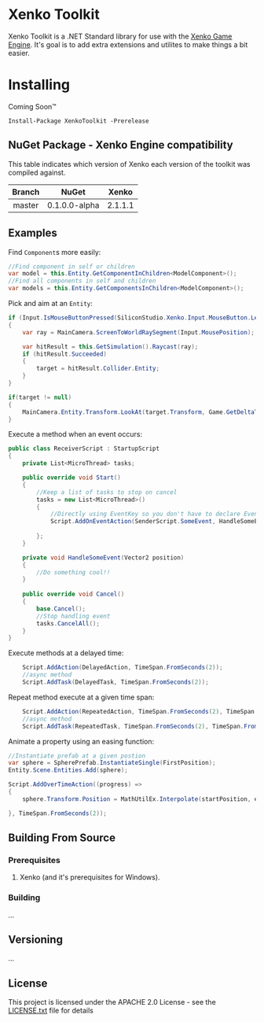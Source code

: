 # Xenko Toolkit

Xenko Toolkit is a .NET Standard library for use with the [Xenko Game Engine](https://xenko.com/). It's goal is to add extra extensions and utilites to make things a bit easier.

# Installing

Coming Soon&trade;

    Install-Package XenkoToolkit -Prerelease

## NuGet Package - Xenko Engine compatibility

This table indicates which version of Xenko each version of the toolkit was compiled against.

|Branch|NuGet|Xenko|
|:--:|:--:|:--:|
|master|0.1.0.0-alpha|2.1.1.1|

## Examples
Find `Component`s more easily:
```csharp
//Find component in self or children
var model = this.Entity.GetComponentInChildren<ModelComponent>();
//Find all components in self and children
var models = this.Entity.GetComponentsInChildren<ModelComponent>();
```

Pick and aim at an `Entity`:

```csharp
if (Input.IsMouseButtonPressed(SiliconStudio.Xenko.Input.MouseButton.Left))
{   
    var ray = MainCamera.ScreenToWorldRaySegment(Input.MousePosition);

    var hitResult = this.GetSimulation().Raycast(ray);
    if (hitResult.Succeeded)
    {
        target = hitResult.Collider.Entity;
    }
}

if(target != null)
{
    MainCamera.Entity.Transform.LookAt(target.Transform, Game.GetDeltaTime() * 3.0f);
}
```

Execute a method when an event occurs:

```csharp
public class ReceiverScript : StartupScript
{
    private List<MicroThread> tasks;

    public override void Start()
    {
        //Keep a list of tasks to stop on cancel
        tasks = new List<MicroThread>()
        {
            //Directly using EventKey so you don't have to declare EventReciever:
            Script.AddOnEventAction(SenderScript.SomeEvent, HandleSomeEvent),
            
        };
    }

    private void HandleSomeEvent(Vector2 position)
    {
        //Do something cool!!
    }
    
    public override void Cancel()
    {
        base.Cancel();
        //Stop handling event
        tasks.CancelAll();
    }    
}
```

Execute methods at a delayed time:
```csharp
    Script.AddAction(DelayedAction, TimeSpan.FromSeconds(2));
    //async method
    Script.AddTask(DelayedTask, TimeSpan.FromSeconds(2));
```

Repeat method execute at a given time span:
```csharp
    Script.AddAction(RepeatedAction, TimeSpan.FromSeconds(2), TimeSpan.FromSeconds(2));
    //async method
    Script.AddTask(RepeatedTask, TimeSpan.FromSeconds(2), TimeSpan.FromSeconds(2));
```
Animate a property using an easing function:
```csharp
//Instantiate prefab at a given postion
var sphere = SpherePrefab.InstantiateSingle(FirstPosition);
Entity.Scene.Entities.Add(sphere);

Script.AddOverTimeAction((progress) =>
{
    sphere.Transform.Position = MathUtilEx.Interpolate(startPosition, endPosition, progress,EasingFunction.ElasticEaseOut);

}, TimeSpan.FromSeconds(2));
```

## Building From Source

### Prerequisites

1. Xenko (and it's prerequisites for Windows).

### Building

...

## Versioning

...

## License

This project is licensed under the APACHE 2.0 License - see the [LICENSE.txt](LICENSE.txt) file for details
